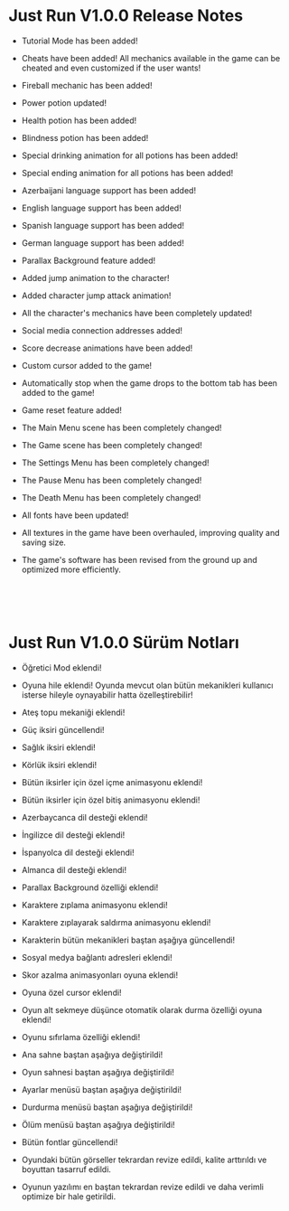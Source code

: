 # Just Run V1.0.0 Release Notes

+ Tutorial Mode has been added!

+ Cheats have been added! All mechanics available in the game can be cheated and even customized if the user wants!

+ Fireball mechanic has been added!

+ Power potion updated!

+ Health potion has been added!

+ Blindness potion has been added!

+ Special drinking animation for all potions has been added!

+ Special ending animation for all potions has been added!

+ Azerbaijani language support has been added!

+ English language support has been added!

+ Spanish language support has been added!

+ German language support has been added!

+ Parallax Background feature added!

+ Added jump animation to the character!

+ Added character jump attack animation!

+ All the character's mechanics have been completely updated!

+ Social media connection addresses added!

+ Score decrease animations have been added!

+ Custom cursor added to the game!

+ Automatically stop when the game drops to the bottom tab has been added to the game!

+ Game reset feature added!

+ The Main Menu scene has been completely changed!

+ The Game scene has been completely changed!

+ The Settings Menu has been completely changed!

+ The Pause Menu has been completely changed!

+ The Death Menu has been completely changed!

+ All fonts have been updated!

+ All textures in the game have been overhauled, improving quality and saving size.

+ The game's software has been revised from the ground up and optimized more efficiently.


</br></br></br>


# Just Run V1.0.0 Sürüm Notları

+ Öğretici Mod eklendi!

+ Oyuna hile eklendi! Oyunda mevcut olan bütün mekanikleri kullanıcı isterse hileyle oynayabilir hatta özelleştirebilir!

+ Ateş topu mekaniği eklendi!

+ Güç iksiri güncellendi!

+ Sağlık iksiri eklendi!

+ Körlük iksiri eklendi!

+ Bütün iksirler için özel içme animasyonu eklendi!

+ Bütün iksirler için özel bitiş animasyonu eklendi!

+ Azerbaycanca dil desteği eklendi!

+ İngilizce dil desteği eklendi!

+ İspanyolca dil desteği eklendi!

+ Almanca dil desteği eklendi!

+ Parallax Background özelliği eklendi!

+ Karaktere zıplama animasyonu eklendi!

+ Karaktere zıplayarak saldırma animasyonu eklendi!

+ Karakterin bütün mekanikleri baştan aşağıya güncellendi!

+ Sosyal medya bağlantı adresleri eklendi!

+ Skor azalma animasyonları oyuna eklendi!

+ Oyuna özel cursor eklendi!

+ Oyun alt sekmeye düşünce otomatik olarak durma özelliği oyuna eklendi!

+ Oyunu sıfırlama özelliği eklendi!

+ Ana sahne baştan aşağıya değiştirildi!

+ Oyun sahnesi baştan aşağıya değiştirildi!

+ Ayarlar menüsü baştan aşağıya değiştirildi!

+ Durdurma menüsü baştan aşağıya değiştirildi!

+ Ölüm menüsü baştan aşağıya değiştirildi!

+ Bütün fontlar güncellendi!

+ Oyundaki bütün görseller tekrardan revize edildi, kalite arttırıldı ve boyuttan tasarruf edildi.

+ Oyunun yazılımı en baştan tekrardan revize edildi ve daha verimli optimize bir hale getirildi.